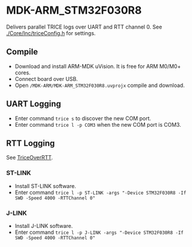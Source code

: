 # MDK-ARM_STM32F030R8

Delivers parallel TRICE logs over UART and RTT channel 0. See [./Core/Inc/triceConfig.h](./Core/Inc/triceConfig.h) for settings.

## Compile

- Download and install ARM-MDK uVision. It is free for ARM M0/M0+ cores.
- Connect board over USB.
- Open `/MDK-ARM/MDK-ARM_STM32F030R8.uvprojx` compile and download.

## UART Logging

- Enter command `trice s` to discover the new COM port.
- Enter command `trice l -p COM3` when the new COM port is COM3.

## RTT Logging

See [TriceOverRTT](../../docs/TriceOverRTT.md).

### ST-LINK 

- Install ST-LINK software. 
- Enter command `trice l -p ST-LINK -args "-Device STM32F030R8 -If SWD -Speed 4000 -RTTChannel 0"`

### J-LINK

- Install J-LINK software. 
- Enter command `trice l -p J-LINK -args "-Device STM32F030R8 -If SWD -Speed 4000 -RTTChannel 0"`

